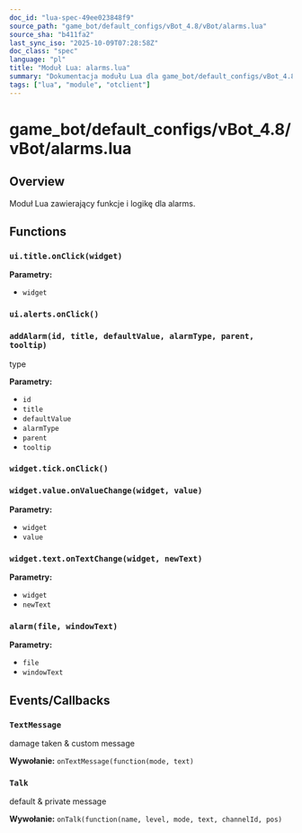```yaml
---
doc_id: "lua-spec-49ee023848f9"
source_path: "game_bot/default_configs/vBot_4.8/vBot/alarms.lua"
source_sha: "b411fa2"
last_sync_iso: "2025-10-09T07:28:58Z"
doc_class: "spec"
language: "pl"
title: "Moduł Lua: alarms.lua"
summary: "Dokumentacja modułu Lua dla game_bot/default_configs/vBot_4.8/vBot/alarms.lua"
tags: ["lua", "module", "otclient"]
---
```


# game_bot/default_configs/vBot_4.8/vBot/alarms.lua

## Overview

Moduł Lua zawierający funkcje i logikę dla alarms.

## Functions

### `ui.title.onClick(widget)`

**Parametry:**

- `widget`

### `ui.alerts.onClick()`

### `addAlarm(id, title, defaultValue, alarmType, parent, tooltip)`

type

**Parametry:**

- `id`
- `title`
- `defaultValue`
- `alarmType`
- `parent`
- `tooltip`

### `widget.tick.onClick()`

### `widget.value.onValueChange(widget, value)`

**Parametry:**

- `widget`
- `value`

### `widget.text.onTextChange(widget, newText)`

**Parametry:**

- `widget`
- `newText`

### `alarm(file, windowText)`

**Parametry:**

- `file`
- `windowText`

## Events/Callbacks

### `TextMessage`

damage taken & custom message

**Wywołanie:** `onTextMessage(function(mode, text)`

### `Talk`

default & private message

**Wywołanie:** `onTalk(function(name, level, mode, text, channelId, pos)`
